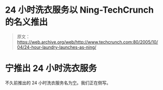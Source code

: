 # 24 小时洗衣服务以 Ning-TechCrunch 的名义推出

> 原文：<https://web.archive.org/web/http://www.techcrunch.com:80/2005/10/04/24-hour-laundry-launches-as-ning/>

# 宁推出 24 小时洗衣服务

不久前推出的 24 小时洗衣服务名为[宁](https://web.archive.org/web/20220701231936/http://www.ning.com/)。我们正在侧写。